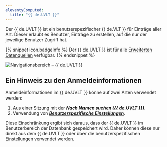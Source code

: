 ```yaml
---
eleventyComputed:
  title: "{{ de.UVLT }}"
---
```

Der {{ de.UVLT }} ist ein benutzerspezifischer {{ de.VLT }} für Einträge aller Art. Dieser erlaubt es Benutzer, Einträge zu erstellen, auf die nur der jeweilige Benutzer Zugriff hat.  

{% snippet icon.badgeInfo %} 
Der {{ de.UVLT }} ist für alle [Erweiterten Datenquellen](/rdm/windows/data-sources/data-sources-types/advanced-data-sources/) verfügbar. 
{% endsnippet %}
 
![Navigationsbereich – {{ de.UVLT }}](https://webdevolutions.azureedge.net/docs/de/rdm/windows/clip11205.png) 

## Ein Hinweis zu den Anmeldeinformationen 

Anmeldeinformationen im {{ de.UVLT }} könne auf zwei Arten verwendet werden:  

1. Aus einer Sitzung mit der ***Nach Namen suchen ({{ de.UVLT }})***. 
1. Verwendung von [***Benutzerspezifische Einstellungen***](/de/rdm/windows/commands/edit/setting-overrides/specific-settings/). 

Diese Einschränkung ergibt sich daraus, dass der {{ de.UVLT }} im Benutzerbereich der Datenbank gespeichert wird. Daher können diese nur direkt aus dem {{ de.UVLT }} oder über die benutzerspezifischen Einstellungen verwendet werden.
